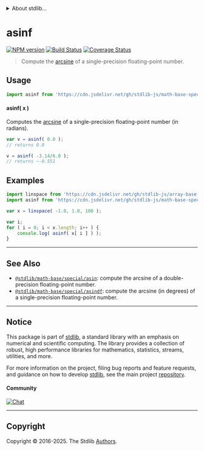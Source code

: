 <!--

@license Apache-2.0

Copyright (c) 2024 The Stdlib Authors.

Licensed under the Apache License, Version 2.0 (the "License");
you may not use this file except in compliance with the License.
You may obtain a copy of the License at

   http://www.apache.org/licenses/LICENSE-2.0

Unless required by applicable law or agreed to in writing, software
distributed under the License is distributed on an "AS IS" BASIS,
WITHOUT WARRANTIES OR CONDITIONS OF ANY KIND, either express or implied.
See the License for the specific language governing permissions and
limitations under the License.

-->


<details>
  <summary>
    About stdlib...
  </summary>
  <p>We believe in a future in which the web is a preferred environment for numerical computation. To help realize this future, we've built stdlib. stdlib is a standard library, with an emphasis on numerical and scientific computation, written in JavaScript (and C) for execution in browsers and in Node.js.</p>
  <p>The library is fully decomposable, being architected in such a way that you can swap out and mix and match APIs and functionality to cater to your exact preferences and use cases.</p>
  <p>When you use stdlib, you can be absolutely certain that you are using the most thorough, rigorous, well-written, studied, documented, tested, measured, and high-quality code out there.</p>
  <p>To join us in bringing numerical computing to the web, get started by checking us out on <a href="https://github.com/stdlib-js/stdlib">GitHub</a>, and please consider <a href="https://opencollective.com/stdlib">financially supporting stdlib</a>. We greatly appreciate your continued support!</p>
</details>

# asinf

[![NPM version][npm-image]][npm-url] [![Build Status][test-image]][test-url] [![Coverage Status][coverage-image]][coverage-url] <!-- [![dependencies][dependencies-image]][dependencies-url] -->

> Compute the [arcsine][arcsine] of a single-precision floating-point number.



<section class="usage">

## Usage

```javascript
import asinf from 'https://cdn.jsdelivr.net/gh/stdlib-js/math-base-special-asinf@deno/mod.js';
```

#### asinf( x )

Computes the [arcsine][arcsine] of a single-precision floating-point number (in radians).

```javascript
var v = asinf( 0.0 );
// returns 0.0

v = asinf( -3.14/6.0 );
// returns ~-0.551
```

</section>

<!-- /.usage -->

<section class="examples">

## Examples

<!-- eslint no-undef: "error" -->

```javascript
import linspace from 'https://cdn.jsdelivr.net/gh/stdlib-js/array-base-linspace@deno/mod.js';
import asinf from 'https://cdn.jsdelivr.net/gh/stdlib-js/math-base-special-asinf@deno/mod.js';

var x = linspace( -1.0, 1.0, 100 );

var i;
for ( i = 0; i < x.length; i++ ) {
    console.log( asinf( x[ i ] ) );
}
```

</section>

<!-- /.examples -->

<!-- C interface documentation. -->



<!-- Section for related `stdlib` packages. Do not manually edit this section, as it is automatically populated. -->

<section class="related">

* * *

## See Also

-   <span class="package-name">[`@stdlib/math-base/special/asin`][@stdlib/math/base/special/asin]</span><span class="delimiter">: </span><span class="description">compute the arcsine of a double-precision floating-point number.</span>
-   <span class="package-name">[`@stdlib/math-base/special/asindf`][@stdlib/math/base/special/asindf]</span><span class="delimiter">: </span><span class="description">compute the arcsine (in degrees) of a single-precision floating-point number.</span>

</section>

<!-- /.related -->

<!-- Section for all links. Make sure to keep an empty line after the `section` element and another before the `/section` close. -->


<section class="main-repo" >

* * *

## Notice

This package is part of [stdlib][stdlib], a standard library with an emphasis on numerical and scientific computing. The library provides a collection of robust, high performance libraries for mathematics, statistics, streams, utilities, and more.

For more information on the project, filing bug reports and feature requests, and guidance on how to develop [stdlib][stdlib], see the main project [repository][stdlib].

#### Community

[![Chat][chat-image]][chat-url]

---

## Copyright

Copyright &copy; 2016-2025. The Stdlib [Authors][stdlib-authors].

</section>

<!-- /.stdlib -->

<!-- Section for all links. Make sure to keep an empty line after the `section` element and another before the `/section` close. -->

<section class="links">

[npm-image]: http://img.shields.io/npm/v/@stdlib/math-base-special-asinf.svg
[npm-url]: https://npmjs.org/package/@stdlib/math-base-special-asinf

[test-image]: https://github.com/stdlib-js/math-base-special-asinf/actions/workflows/test.yml/badge.svg?branch=main
[test-url]: https://github.com/stdlib-js/math-base-special-asinf/actions/workflows/test.yml?query=branch:main

[coverage-image]: https://img.shields.io/codecov/c/github/stdlib-js/math-base-special-asinf/main.svg
[coverage-url]: https://codecov.io/github/stdlib-js/math-base-special-asinf?branch=main

<!--

[dependencies-image]: https://img.shields.io/david/stdlib-js/math-base-special-asinf.svg
[dependencies-url]: https://david-dm.org/stdlib-js/math-base-special-asinf/main

-->

[chat-image]: https://img.shields.io/gitter/room/stdlib-js/stdlib.svg
[chat-url]: https://app.gitter.im/#/room/#stdlib-js_stdlib:gitter.im

[stdlib]: https://github.com/stdlib-js/stdlib

[stdlib-authors]: https://github.com/stdlib-js/stdlib/graphs/contributors

[umd]: https://github.com/umdjs/umd
[es-module]: https://developer.mozilla.org/en-US/docs/Web/JavaScript/Guide/Modules

[deno-url]: https://github.com/stdlib-js/math-base-special-asinf/tree/deno
[deno-readme]: https://github.com/stdlib-js/math-base-special-asinf/blob/deno/README.md
[umd-url]: https://github.com/stdlib-js/math-base-special-asinf/tree/umd
[umd-readme]: https://github.com/stdlib-js/math-base-special-asinf/blob/umd/README.md
[esm-url]: https://github.com/stdlib-js/math-base-special-asinf/tree/esm
[esm-readme]: https://github.com/stdlib-js/math-base-special-asinf/blob/esm/README.md
[branches-url]: https://github.com/stdlib-js/math-base-special-asinf/blob/main/branches.md

[arcsine]: https://en.wikipedia.org/wiki/Inverse_trigonometric_functions

<!-- <related-links> -->

[@stdlib/math/base/special/asin]: https://github.com/stdlib-js/math-base-special-asin/tree/deno

[@stdlib/math/base/special/asindf]: https://github.com/stdlib-js/math-base-special-asindf/tree/deno

<!-- </related-links> -->

</section>

<!-- /.links -->
